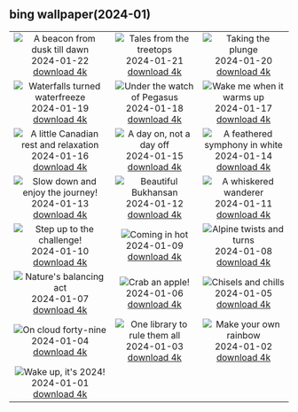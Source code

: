 ## bing wallpaper(2024-01)

|  |  |  |
| :----: | :----: | :----: |
| ![A beacon from dusk till dawn](https://cn.bing.com/th?id=OHR.SantaCruzSunrise_EN-US6436233856_UHD.jpg&pid=hp&w=384&h=216&rs=1&c=4) <br/>2024-01-22 [download 4k](https://cn.bing.com/th?id=OHR.SantaCruzSunrise_EN-US6436233856_UHD.jpg)| ![Tales from the treetops](https://cn.bing.com/th?id=OHR.SquirrelNetherlands_EN-US2174319616_UHD.jpg&pid=hp&w=384&h=216&rs=1&c=4) <br/>2024-01-21 [download 4k](https://cn.bing.com/th?id=OHR.SquirrelNetherlands_EN-US2174319616_UHD.jpg)| ![Taking the plunge](https://cn.bing.com/th?id=OHR.MacaroniPenguins_EN-US2046934125_UHD.jpg&pid=hp&w=384&h=216&rs=1&c=4) <br/>2024-01-20 [download 4k](https://cn.bing.com/th?id=OHR.MacaroniPenguins_EN-US2046934125_UHD.jpg)|
| ![Waterfalls turned waterfreeze](https://cn.bing.com/th?id=OHR.PlitviceWinter_EN-US1870468945_UHD.jpg&pid=hp&w=384&h=216&rs=1&c=4) <br/>2024-01-19 [download 4k](https://cn.bing.com/th?id=OHR.PlitviceWinter_EN-US1870468945_UHD.jpg)| ![Under the watch of Pegasus](https://cn.bing.com/th?id=OHR.ParisBridge_EN-US1771484789_UHD.jpg&pid=hp&w=384&h=216&rs=1&c=4) <br/>2024-01-18 [download 4k](https://cn.bing.com/th?id=OHR.ParisBridge_EN-US1771484789_UHD.jpg)| ![Wake me when it warms up](https://cn.bing.com/th?id=OHR.SleepyWolf_EN-US1667992900_UHD.jpg&pid=hp&w=384&h=216&rs=1&c=4) <br/>2024-01-17 [download 4k](https://cn.bing.com/th?id=OHR.SleepyWolf_EN-US1667992900_UHD.jpg)|
| ![A little Canadian rest and relaxation](https://cn.bing.com/th?id=OHR.LakeLouise_EN-US1133378386_UHD.jpg&pid=hp&w=384&h=216&rs=1&c=4) <br/>2024-01-16 [download 4k](https://cn.bing.com/th?id=OHR.LakeLouise_EN-US1133378386_UHD.jpg)| ![A day on, not a day off](https://cn.bing.com/th?id=OHR.MLKMemorialDC_EN-US1038696225_UHD.jpg&pid=hp&w=384&h=216&rs=1&c=4) <br/>2024-01-15 [download 4k](https://cn.bing.com/th?id=OHR.MLKMemorialDC_EN-US1038696225_UHD.jpg)| ![A feathered symphony in white](https://cn.bing.com/th?id=OHR.HokkaidoSwans_EN-US0905932812_UHD.jpg&pid=hp&w=384&h=216&rs=1&c=4) <br/>2024-01-14 [download 4k](https://cn.bing.com/th?id=OHR.HokkaidoSwans_EN-US0905932812_UHD.jpg)|
| ![Slow down and enjoy the journey!](https://cn.bing.com/th?id=OHR.HanaHighway_EN-US0637770298_UHD.jpg&pid=hp&w=384&h=216&rs=1&c=4) <br/>2024-01-13 [download 4k](https://cn.bing.com/th?id=OHR.HanaHighway_EN-US0637770298_UHD.jpg)| ![Beautiful Bukhansan](https://cn.bing.com/th?id=OHR.BukhansanSeoul_EN-US0422922586_UHD.jpg&pid=hp&w=384&h=216&rs=1&c=4) <br/>2024-01-12 [download 4k](https://cn.bing.com/th?id=OHR.BukhansanSeoul_EN-US0422922586_UHD.jpg)| ![A whiskered wanderer](https://cn.bing.com/th?id=OHR.LynxSnow_EN-US9261675170_UHD.jpg&pid=hp&w=384&h=216&rs=1&c=4) <br/>2024-01-11 [download 4k](https://cn.bing.com/th?id=OHR.LynxSnow_EN-US9261675170_UHD.jpg)|
| ![Step up to the challenge!](https://cn.bing.com/th?id=OHR.MilopotamosStairs_EN-US9131506093_UHD.jpg&pid=hp&w=384&h=216&rs=1&c=4) <br/>2024-01-10 [download 4k](https://cn.bing.com/th?id=OHR.MilopotamosStairs_EN-US9131506093_UHD.jpg)| ![Coming in hot](https://cn.bing.com/th?id=OHR.BalloonDay_EN-US9019911805_UHD.jpg&pid=hp&w=384&h=216&rs=1&c=4) <br/>2024-01-09 [download 4k](https://cn.bing.com/th?id=OHR.BalloonDay_EN-US9019911805_UHD.jpg)| ![Alpine twists and turns](https://cn.bing.com/th?id=OHR.BerninaPass_EN-US8788589226_UHD.jpg&pid=hp&w=384&h=216&rs=1&c=4) <br/>2024-01-08 [download 4k](https://cn.bing.com/th?id=OHR.BerninaPass_EN-US8788589226_UHD.jpg)|
| ![Nature's balancing act](https://cn.bing.com/th?id=OHR.DevilsMarbles_EN-US8559239074_UHD.jpg&pid=hp&w=384&h=216&rs=1&c=4) <br/>2024-01-07 [download 4k](https://cn.bing.com/th?id=OHR.DevilsMarbles_EN-US8559239074_UHD.jpg)| ![Crab an apple!](https://cn.bing.com/th?id=OHR.CrabappleChaffinch_EN-US1781584314_UHD.jpg&pid=hp&w=384&h=216&rs=1&c=4) <br/>2024-01-06 [download 4k](https://cn.bing.com/th?id=OHR.CrabappleChaffinch_EN-US1781584314_UHD.jpg)| ![Chisels and chills](https://cn.bing.com/th?id=OHR.HarbinFestival_EN-US7952970209_UHD.jpg&pid=hp&w=384&h=216&rs=1&c=4) <br/>2024-01-05 [download 4k](https://cn.bing.com/th?id=OHR.HarbinFestival_EN-US7952970209_UHD.jpg)|
| ![On cloud forty-nine](https://cn.bing.com/th?id=OHR.GoldenGateLight_EN-US7749261025_UHD.jpg&pid=hp&w=384&h=216&rs=1&c=4) <br/>2024-01-04 [download 4k](https://cn.bing.com/th?id=OHR.GoldenGateLight_EN-US7749261025_UHD.jpg)| ![One library to rule them all](https://cn.bing.com/th?id=OHR.BodleianCeiling_EN-US7552379941_UHD.jpg&pid=hp&w=384&h=216&rs=1&c=4) <br/>2024-01-03 [download 4k](https://cn.bing.com/th?id=OHR.BodleianCeiling_EN-US7552379941_UHD.jpg)| ![Make your own rainbow](https://cn.bing.com/th?id=OHR.BhutanSolstice_EN-US7410762908_UHD.jpg&pid=hp&w=384&h=216&rs=1&c=4) <br/>2024-01-02 [download 4k](https://cn.bing.com/th?id=OHR.BhutanSolstice_EN-US7410762908_UHD.jpg)|
| ![Wake up, it's 2024!](https://cn.bing.com/th?id=OHR.SleepingFox_EN-US7231760677_UHD.jpg&pid=hp&w=384&h=216&rs=1&c=4) <br/>2024-01-01 [download 4k](https://cn.bing.com/th?id=OHR.SleepingFox_EN-US7231760677_UHD.jpg)|
